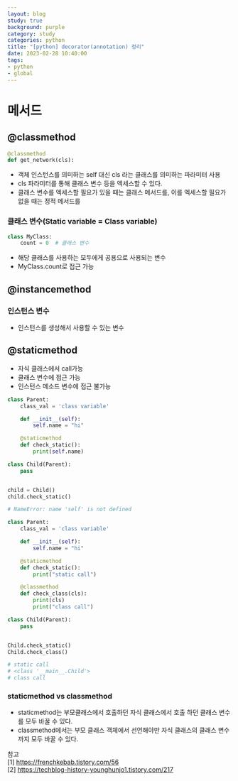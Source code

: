 ```yaml
---
layout: blog
study: true
background: purple
category: study
categories: python
title: "[python] decorator(annotation) 정리"
date: 2023-02-28 10:40:00
tags:
- python
- global
---
```



# 메서드

## @classmethod
```python
@classmethod
def get_network(cls):
```
- 객체 인스턴스를 의미하는 self 대신 cls 라는 클래스를 의미하는 파라미터 사용
- cls 파라미터를 통해 클래스 변수 등을 엑세스할 수 있다.
- 클래스 변수를 엑세스할 필요가 있을 때는 클래스 메서드를, 이를 엑세스할 필요가 없을 때는 정적 메서드를

### 클래스 변수(Static variable = Class variable)

```python
class MyClass:
    count = 0  # 클래스 변수
```
- 해당 클래스를 사용하는 모두에게 공용으로 사용되는 변수
- MyClass.count로 접근 가능

## @instancemethod

### 인스턴스 변수
- 인스턴스를 생성해서 사용할 수 있는 변수

## @staticmethod
- 자식 클래스에서 call가능
- 클래스 변수에 접근 가능
- 인스턴스 메소드 변수에 접근 불가능

```python
class Parent:
    class_val = 'class variable'

    def __init__(self):
        self.name = "hi"

    @staticmethod
    def check_static():
        print(self.name)

class Child(Parent):
    pass


child = Child()
child.check_static()

# NameError: name 'self' is not defined 
```

```python
class Parent:
    class_val = 'class variable'

    def __init__(self):
        self.name = "hi"

    @staticmethod
    def check_static():
        print("static call")

    @classmethod
    def check_class(cls):
        print(cls)
        print("class call")

class Child(Parent):
    pass


Child.check_static()
Child.check_class()

# static call
# <class '__main__.Child'>
# class call
```

### staticmethod vs classmethod
- staticmethod는 부모클래스에서 호출하던 자식 클래스에서 호출 하던 클래스 변수를 모두 바꿀 수 있다.
- classmethod에서는 부모 클래스 객체에서 선언해야만 자식 클래스의 클래스 변수까지 모두 바꿀 수 있다.


참고  
[1] https://frenchkebab.tistory.com/56  
[2] https://techblog-history-younghunjo1.tistory.com/217